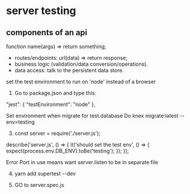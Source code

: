 # server testing

## components of an api

function name(args) => return something;

- routes/endpoints: url(data) => return response;
- business logic (validation/data conversion/operations).
- data access: talk to the persistent data store.

set the test environment to run on 'node' instead of a browser


1. Go to package.json and type this: 

 "jest": {
    "testEnvironment": "node"
  },

  Set environment when migrate for test.database
  Do knex migrate:latest --env=testing


3. const server = require('./server.js');

describe('server.js', () => {
    it('should set the test env', () => {
        expect(process.env.DB_ENV).toBe('testing');
    });
});

Error Port in use means want server.listen to be in separate file

4. yarn add supertest --dev

5. GO to server.spec.js